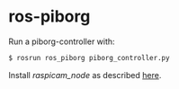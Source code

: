 # ros-piborg 

Run a piborg-controller with:
```bash
$ rosrun ros_piborg piborg_controller.py
```


Install *raspicam_node* as described [here](https://github.com/UbiquityRobotics/raspicam_node).
